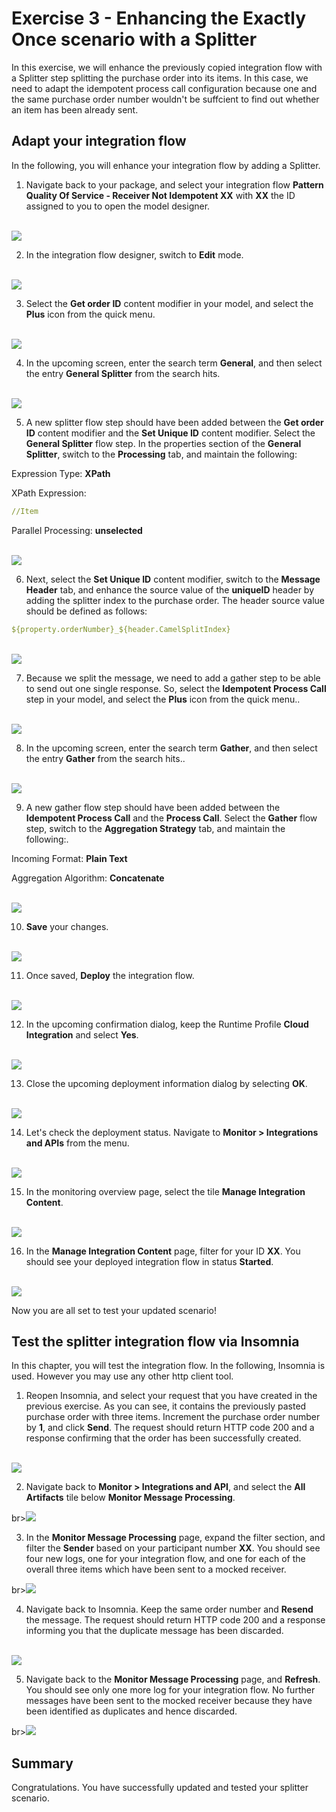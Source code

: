 # Exercise 3 - Enhancing the Exactly Once scenario with a Splitter

In this exercise, we will enhance the previously copied integration flow with a Splitter step splitting the purchase order into its items. In this case, we need to adapt the idempotent process call configuration because one and the same purchase order number wouldn't be suffcient to find out whether an item has been already sent.

## Adapt your integration flow

In the following, you will enhance your integration flow by adding a Splitter.
    
1.  Navigate back to your package, and select your integration flow **Pattern Quality Of Service - Receiver Not Idempotent XX** with **XX** the ID assigned to you to open the model designer.

<br>![](/exercises/ex3/images/03-04-OpenModel.png)
    
2. In the integration flow designer, switch to **Edit** mode.

<br>![](/exercises/ex3/images/03-05-ChangeEditMode.png)

3. Select the **Get order ID** content modifier in your model, and select the **Plus** icon from the quick menu.

<br>![](/exercises/ex3/images/03-06-AddFlowStep.png)
  
4. In the upcoming screen, enter the search term **General**, and then select the entry **General Splitter** from the search hits.

<br>![](/exercises/ex3/images/03-07-AddSplitter.png)

5. A new splitter flow step should have been added between the **Get order ID** content modifier and the **Set Unique ID** content modifier. Select the **General Splitter** flow step. In the properties section of the **General Splitter**, switch to the **Processing** tab, and maintain the following: 

Expression Type: **XPath**

XPath Expression:
```yaml
//Item
```

Parallel Processing: **unselected**

<br>![](/exercises/ex3/images/03-08-ConfigureSplitter.png)

6. Next, select the **Set Unique ID** content modifier, switch to the **Message Header** tab, and enhance the source value of the **uniqueID** header by adding the splitter index to the purchase order. The header source value should be defined as follows:

```yaml
${property.orderNumber}_${header.CamelSplitIndex}
```

<br>![](/exercises/ex3/images/03-09-ChangeUniqueID.png)

7. Because we split the message, we need to add a gather step to be able to send out one single response. So, select the **Idempotent Process Call** step in your model, and select the **Plus** icon from the quick menu..

<br>![](/exercises/ex3/images/03-10-AddFlowStep.png)

8. In the upcoming screen, enter the search term **Gather**, and then select the entry **Gather** from the search hits..

<br>![](/exercises/ex3/images/03-11-AddGather.png)

9. A new gather flow step should have been added between the **Idempotent Process Call** and the **Process Call**. Select the **Gather** flow step, switch to the **Aggregation Strategy** tab, and maintain the following:.

Incoming Format: **Plain Text**

Aggregation Algorithm: **Concatenate**

<br>![](/exercises/ex3/images/03-12-MaintainGather.png)

10. **Save** your changes.

<br>![](/exercises/ex3/images/03-13-Save.png)

11. Once saved, **Deploy** the integration flow.

<br>![](/exercises/ex3/images/03-14-Deploy.png)

12. In the upcoming confirmation dialog, keep the Runtime Profile **Cloud Integration** and select **Yes**. 

<br>![](/exercises/ex3/images/03-15-ConfirmDeploy.png)
   
13. Close the upcoming deployment information dialog by selecting **OK**.

<br>![](/exercises/ex3/images/03-16-ConfirmOK.png)
   
14. Let's check the deployment status. Navigate to **Monitor > Integrations and APIs** from the menu.

<br>![](/exercises/ex3/images/03-17-NavigateMonitoring.png)

15. In the monitoring overview page, select the tile **Manage Integration Content**.

<br>![](/exercises/ex3/images/03-18-ManageIntegrationContent.png)

16. In the **Manage Integration Content** page, filter for your ID **XX**. You should see your deployed integration flow in status **Started**.

<br>![](/exercises/ex3/images/03-19-ArtifactDeployed.png)

Now you are all set to test your updated scenario!

## Test the splitter integration flow via Insomnia

In this chapter, you will test the integration flow. In the following, Insomnia is used. However you may use any other http client tool.

1. Reopen Insomnia, and select your request that you have created in the previous exercise. As you can see, it contains the previously pasted purchase order with three items. Increment the purchase order number by **1**, and click **Send**. The request should return HTTP code 200 and a response confirming that the order has been successfully created.

<br>![](/exercises/ex3/images/03-20-Insomnia-SendNewOrder.png)

2. Navigate back to **Monitor > Integrations and API**, and select the **All Artifacts** tile below **Monitor Message Processing**.

br>![](/exercises/ex3/images/03-21-MonitorTile.png)

3. In the **Monitor Message Processing** page, expand the filter section, and filter the **Sender** based on your participant number **XX**. You should see four new logs, one for your integration flow, and one for each of the overall three items which have been sent to a mocked receiver.

br>![](/exercises/ex3/images/03-22-MessageMonitor.png)

4. Navigate back to Insomnia. Keep the same order number and **Resend** the message. The request should return HTTP code 200 and a response informing you that the duplicate message has been discarded.

<br>![](/exercises/ex3/images/03-23-Insomnia-SendOrderAgain.png)

5. Navigate back to the **Monitor Message Processing** page, and **Refresh**. You should see only one more log for your integration flow. No further messages have been sent to the mocked receiver because they have been identified as duplicates and hence discarded.

br>![](/exercises/ex3/images/03-24-MessageMonitor.png)


## Summary

Congratulations. You have successfully updated and tested your splitter scenario.
